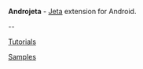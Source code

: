 **Androjeta** - [Jeta](https://github.com/brooth/jeta) extension for Android.

--

[Tutorials](http://brooth.github.io/jeta/guide/androjeta/overview.html)

[Samples](https://github.com/brooth/androjeta-samples)
